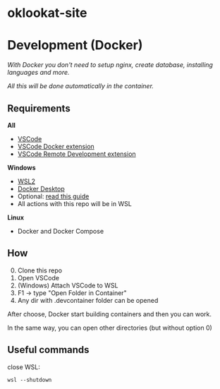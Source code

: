 # oklookat-site #

# Development (Docker)
*With Docker you don't need to setup nginx, create database, installing languages and more.*

*All this will be done automatically in the container.*

## Requirements
**All**
- [VSCode](https://code.visualstudio.com)
- [VSCode Docker extension](https://marketplace.visualstudio.com/items?itemName=ms-azuretools.vscode-docker)
- [VSCode Remote Development extension](https://marketplace.visualstudio.com/items?itemName=ms-vscode-remote.vscode-remote-extensionpack)

**Windows**
- [WSL2](https://docs.microsoft.com/en-us/windows/wsl/install)
- [Docker Desktop](https://www.docker.com/products/docker-desktop/)
- Optional: [read this guide](https://docs.microsoft.com/en-us/windows/wsl/tutorials/wsl-vscode)
- All actions with this repo will be in WSL

**Linux**
- Docker and Docker Compose


## How
0. Clone this repo
1. Open VSCode
2. (Windows) Attach VSCode to WSL
4. F1 -> type "Open Folder in Container"
5. Any dir with .devcontainer folder can be opened

After choose, Docker start building containers and then you can work.

In the same way, you can open other directories (but without option 0)


## Useful commands
close WSL:
```  
wsl --shutdown
```